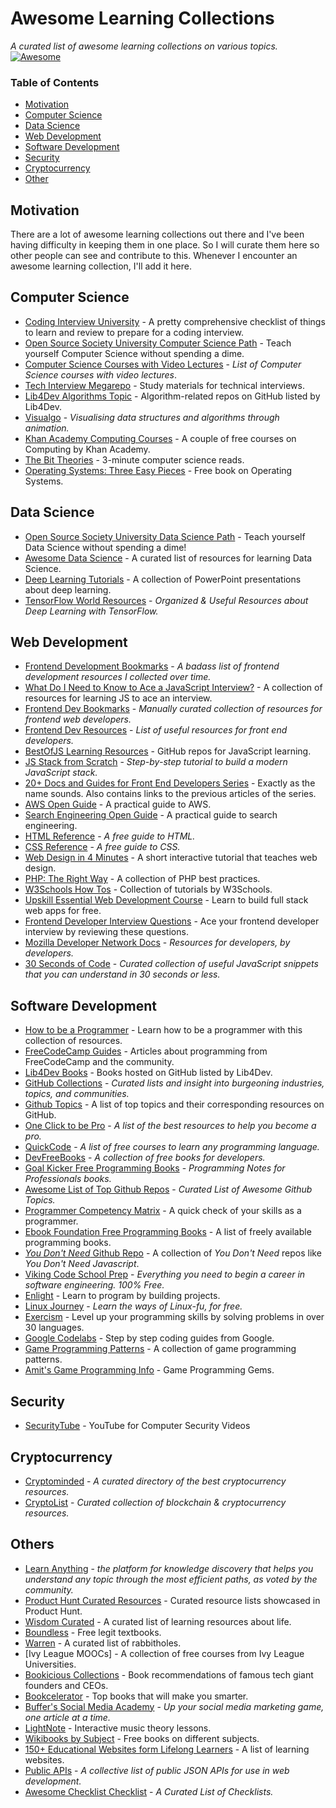 # Awesome Learning Collections
*A curated list of awesome learning collections on various topics.* [![Awesome](https://awesome.re/badge.svg)](https://awesome.re)

### Table of Contents
* [Motivation](#motivation)
* [Computer Science](#computer-science)
* [Data Science](#data-science)
* [Web Development](#web-development)
* [Software Development](#software-development)
* [Security](#security)
* [Cryptocurrency](#cryptocurrency)
* [Other](#other)

## Motivation
There are a lot of awesome learning collections out there and I've been having difficulty in keeping them in one place. So I will curate them here so other people can see and contribute to this. Whenever I encounter an awesome learning collection, I'll add it here.

## Computer Science
* [Coding Interview University](https://github.com/jwasham/coding-interview-university) - A pretty comprehensive checklist of things to learn and review to prepare for a coding interview.
* [Open Source Society University Computer Science Path](https://github.com/ossu/computer-science) - Teach yourself Computer Science without spending a dime.
* [Computer Science Courses with Video Lectures](https://github.com/Developer-Y/cs-video-courses) - *List of Computer Science courses with video lectures*.
* [Tech Interview Megarepo](https://github.com/jdsutton/Technical-Interview-Megarepo) - Study materials for technical interviews.
* [Lib4Dev Algorithms Topic](http://www.lib4dev.com/topics/algorithm) - Algorithm-related repos on GitHub listed by Lib4Dev.
* [Visualgo](https://visualgo.net/en) - *Visualising data structures and algorithms through animation.*
* [Khan Academy Computing Courses](https://www.khanacademy.org/computing) - A couple of free courses on Computing by Khan Academy.
* [The Bit Theories](https://thebittheories.com/) - 3-minute computer science reads.
* [Operating Systems: Three Easy Pieces](http://pages.cs.wisc.edu/~remzi/OSTEP/) - Free book on Operating Systems.

## Data Science
* [Open Source Society University Data Science Path](https://github.com/ossu/data-science) - Teach yourself Data Science without spending a dime!
* [Awesome Data Science](https://github.com/bulutyazilim/awesome-datascience) - A curated list of resources for learning Data Science.
* [Deep Learning Tutorials](https://github.com/sjchoi86/dl_tutorials) - A collection of PowerPoint presentations about deep learning.
* [TensorFlow World Resources](http://tensorflow-world-resources.readthedocs.io/en/latest/) - *Organized & Useful Resources about Deep Learning with TensorFlow.*

## Web Development
* [Frontend Development Bookmarks](https://gist.github.com/dypsilon/5819504) - *A badass list of frontend development resources I collected over time.*
* [What Do I Need to Know to Ace a JavaScript Interview?](https://github.com/adam-s/js-interview-review) - A collection of resources for learning JS to ace an interview.
* [Frontend Dev Bookmarks](https://frontend.directory/) - *Manually curated collection of resources for frontend web developers.*
* [Frontend Dev Resources](https://github.com/dmytroyarmak/frontend-dev-resources) - *List of useful resources for front end developers.*
* [BestOfJS Learning Resources](https://bestof.js.org/tags/learning/) - GitHub repos for JavaScript learning.
* [JS Stack from Scratch](https://github.com/verekia/js-stack-from-scratch) - *Step-by-step tutorial to build a modern JavaScript stack.*
* [20+ Docs and Guides for Front End Developers Series](https://www.sitepoint.com/20-docs-guides-front-end-developers-12/) - Exactly as the name sounds. Also contains links to the previous articles of the series.
* [AWS Open Guide](https://github.com/open-guides/og-aws) - A practical guide to AWS.
* [Search Engineering Open Guide](https://github.com/open-guides/og-search-engineering) - A practical guide to search engineering.
* [HTML Reference](http://htmlreference.io/) - *A free guide to HTML.*
* [CSS Reference](http://cssreference.io/) - *A free guide to CSS.*
* [Web Design in 4 Minutes](https://jgthms.com/web-design-in-4-minutes/) - A short interactive tutorial that teaches web design.
* [PHP: The Right Way](http://www.phptherightway.com/) - A collection of PHP best practices.
* [W3Schools How Tos](https://www.w3schools.com/howto/default.asp) - Collection of tutorials by W3Schools.
* [Upskill Essential Web Development Course](https://upskillcourses.com/p/essential-web-developer-course) - Learn to build full stack web apps for free.
* [Frontend Developer Interview Questions](https://github.com/h5bp/Front-end-Developer-Interview-Questions) - Ace your frontend developer interview by reviewing these questions.
* [Mozilla Developer Network Docs](https://developer.mozilla.org/en-US/) - *Resources for developers, by developers.*
* [30 Seconds of Code](https://30secondsofcode.org/) - *Curated collection of useful JavaScript snippets that you can understand in 30 seconds or less.*

## Software Development
* [How to be a Programmer](https://github.com/braydie/HowToBeAProgrammer) - Learn how to be a programmer with this collection of resources.
* [FreeCodeCamp Guides](https://guide.freecodecamp.org) - Articles about programming from FreeCodeCamp and the community.
* [Lib4Dev Books](http://www.lib4dev.com/topics/book) - Books hosted on GitHub listed by Lib4Dev.
* [GitHub Collections](https://github.com/collections) - *Curated lists and insight into burgeoning industries, topics, and communities.*
* [Github Topics](https://github.com/topics) - A list of top topics and their corresponding resources on GitHub.
* [One Click to be Pro](https://github.com/vic317yeh/One-Click-to-Be-Pro) - *A list of the best resources to help you become a pro.*
* [QuickCode](http://www.quickcode.co/) - *A list of free courses to learn any programming language.*
* [DevFreeBooks](https://devfreebooks.github.io) - *A collection of free books for developers.*
* [Goal Kicker Free Programming Books](http://goalkicker.com/) - *Programming Notes for Professionals books.*
* [Awesome List of Top Github Repos](http://www.gitlogs.com/awesome-topics) - *Curated List of Awesome Github Topics.*
* [Programmer Competency Matrix](http://sijinjoseph.com/programmer-competency-matrix/) - A quick check of your skills as a programmer.
* [Ebook Foundation Free Programming Books](https://github.com/EbookFoundation/free-programming-books/blob/master/free-programming-books.md) - A list of freely available programming books.
* [*You Don't Need* Github Repo](https://github.com/you-dont-need) - A collection of *You Don't Need* repos like *You Don't Need Javascript*.
* [Viking Code School Prep](https://www.vikingcodeschool.com/prep) - *Everything you need to begin a career in software engineering. 100% Free.*
* [Enlight](https://enlight.nyc/) - Learn to program by building projects.
* [Linux Journey](https://linuxjourney.com/) - *Learn the ways of Linux-fu, for free.*
* [Exercism](http://exercism.io/) - Level up your programming skills by solving problems in over 30 languages.
* [Google Codelabs](https://codelabs.developers.google.com/) - Step by step coding guides from Google.
* [Game Programming Patterns](http://gameprogrammingpatterns.com/) - A collection of game programming patterns.
* [Amit's Game Programming Info](http://www-cs-students.stanford.edu/~amitp/gameprog.html) - Game Programming Gems.

## Security
* [SecurityTube](http://www.securitytube.net/) - YouTube for Computer Security Videos

## Cryptocurrency
* [Cryptominded](https://cryptominded.com) - *A curated directory of the best cryptocurrency resources.*
* [CryptoList](https://github.com/coinpride/CryptoList) - *Curated collection of blockchain & cryptocurrency resources.*

## Others
* [Learn Anything](https://learn-anything.xyz/) - *the platform for knowledge discovery that helps you understand any topic through the most efficient paths, as voted by the community.*
* [Product Hunt Curated Resources](https://www.producthunt.com/search?q=curated%20resource) - Curated resource lists showcased in Product Hunt.
* [Wisdom Curated](http://wisdomcurated.com/) - A curated list of learning resources about life.
* [Boundless](https://courses.lumenlearning.com/catalog/boundlesscourses) - Free legit textbooks.
* [Warren](https://github.com/torchhound/warren) - A curated list of rabbitholes.
* [Ivy League MOOCs] - A collection of free courses from Ivy League Universities.
* [Bookicious Collections](https://www.bookicious.com/collections/) - Book recommendations of famous tech giant founders and CEOs.
* [Bookcelerator](https://bookcelerator.com/) - Top books that will make you smarter.
* [Buffer's Social Media Academy](https://buffer.academy/) - *Up your social media marketing game, one article at a time.*
* [LightNote](https://www.lightnote.co) - Interactive music theory lessons.
* [Wikibooks by Subject](https://en.wikibooks.org/wiki/Subject:Books_by_subject) - Free books on different subjects.
* [150+ Educational Websites form Lifelong Learners](https://medium.com/@imaginetta/150-educational-websites-for-lifelong-learners-71c1d8e94843) - A list of learning websites.
* [Public APIs](https://github.com/toddmotto/public-apis) - *A collective list of public JSON APIs for use in web development.*
* [Awesome Checklist Checklist](https://github.com/huyingjie/Checklist-Checklist) - *A Curated List of Checklists.*
